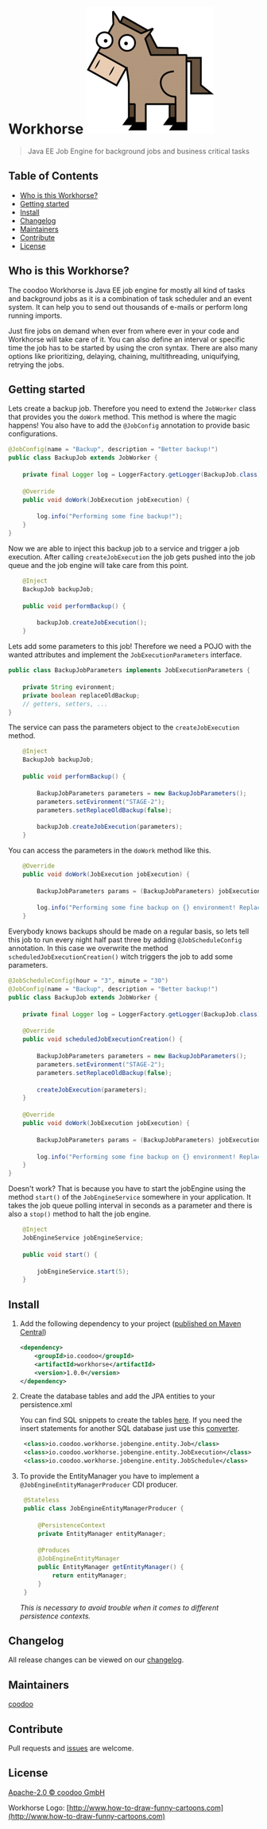 [logo]: https://raw.githubusercontent.com/coodoo-io/workhorse/master/src/main/resources/workhorse.png "Workhorse: Java EE Job Engine for background jobs and business critical tasks"

# Workhorse ![alt text][logo]

> Java EE Job Engine for background jobs and business critical tasks

## Table of Contents

- [Who is this Workhorse?](#who-is-this-workhorse)
- [Getting started](#getting-started)
- [Install](#install)
- [Changelog](#changelog)
- [Maintainers](#maintainers)
- [Contribute](#contribute)
- [License](#license)


## Who is this Workhorse?

The coodoo Workhorse is Java EE job engine for mostly all kind of tasks and background jobs as it is a combination of task scheduler and an event system. It can help you to send out thousands of e-mails or perform long running imports.

Just fire jobs on demand when ever from where ever in your code and Workhorse will take care of it. You can also define an interval or specific time the job has to be started by using the cron syntax. There are also many options like prioritizing, delaying, chaining, multithreading, uniquifying, retrying the jobs. 

## Getting started

Lets create a backup job. Therefore you need to extend the `JobWorker` class that provides you the `doWork` method. This method is where the magic happens! You also have to add the `@JobConfig` annotation to provide basic configurations.

```java
@JobConfig(name = "Backup", description = "Better backup!")
public class BackupJob extends JobWorker {

    private final Logger log = LoggerFactory.getLogger(BackupJob.class);

    @Override
    public void doWork(JobExecution jobExecution) {

        log.info("Performing some fine backup!");
    }
}
```

Now we are able to inject this backup job to a service and trigger a job execution. After calling `createJobExecution` the job gets pushed into the job queue and the job engine will take care from this point.

```java
    @Inject
    BackupJob backupJob;

    public void performBackup() {

        backupJob.createJobExecution();
    }
```

Lets add some parameters to this job! Therefore we need a POJO with the wanted attributes and implement the `JobExecutionParameters` interface.

```java
public class BackupJobParameters implements JobExecutionParameters {

    private String evironment;
    private boolean replaceOldBackup;
    // getters, setters, ...
}
```

The service can pass the parameters object to the `createJobExecution` method.

```java
    @Inject
    BackupJob backupJob;

    public void performBackup() {
    
        BackupJobParameters parameters = new BackupJobParameters();
        parameters.setEvironment("STAGE-2");
        parameters.setReplaceOldBackup(false);

        backupJob.createJobExecution(parameters);
    }
```

You can access the parameters in the `doWork` method like this.

```java
    @Override
    public void doWork(JobExecution jobExecution) {

        BackupJobParameters params = (BackupJobParameters) jobExecution.getParameters();

        log.info("Performing some fine backup on {} environment! Replace old backup: {}", params.getEvironment(), params.isReplaceOldBackup());
    }
```

Everybody knows backups should be made on a regular basis, so lets tell this job to run every night half past three by adding `@JobScheduleConfig` annotation. In this case we overwrite the method `scheduledJobExecutionCreation()` witch triggers the job to add some parameters.

```java
@JobScheduleConfig(hour = "3", minute = "30")
@JobConfig(name = "Backup", description = "Better backup!")
public class BackupJob extends JobWorker {

    private final Logger log = LoggerFactory.getLogger(BackupJob.class);

    @Override
    public void scheduledJobExecutionCreation() {

        BackupJobParameters parameters = new BackupJobParameters();
        parameters.setEvironment("STAGE-2");
        parameters.setReplaceOldBackup(false);

        createJobExecution(parameters);
    }

    @Override
    public void doWork(JobExecution jobExecution) {

        BackupJobParameters params = (BackupJobParameters) jobExecution.getParameters();

        log.info("Performing some fine backup on {} environment! Replace old backup: {}", params.getEvironment(), params.isReplaceOldBackup());
    }
}
```

Doesn't work? That is because you have to start the jobEngine using the method `start()` of the `JobEngineService` somewhere in your application. It takes the job queue polling interval in seconds as a parameter and there is also a `stop()` method to halt the job engine.

```java
    @Inject
    JobEngineService jobEngineService;

    public void start() {

        jobEngineService.start(5);
    }
```


## Install

1. Add the following dependency to your project ([published on Maven Central](http://search.maven.org/#artifactdetails%7Cio.coodoo%7Cworkhorse%7C1.0.0%7Cjar))
   
   ```xml
   <dependency>
       <groupId>io.coodoo</groupId>
       <artifactId>workhorse</artifactId>
       <version>1.0.0</version>
   </dependency>
   ```
   
2. Create the database tables and add the JPA entities to your persistence.xml
   
   You can find SQL snippets to create the tables [here](https://github.com/coodoo-io/workhorse/tree/master/src/main/resources/sql). If you need the insert statements for another SQL database just use this [converter](http://www.sqlines.com/online).
   
   ```xml
    <class>io.coodoo.workhorse.jobengine.entity.Job</class>
    <class>io.coodoo.workhorse.jobengine.entity.JobExecution</class>
    <class>io.coodoo.workhorse.jobengine.entity.JobSchedule</class>
   ```
3. To provide the EntityManager you have to implement a `@JobEngineEntityManagerProducer` CDI producer.

   ```java
    @Stateless
    public class JobEngineEntityManagerProducer {
    
        @PersistenceContext
        private EntityManager entityManager;
    
        @Produces
        @JobEngineEntityManager
        public EntityManager getEntityManager() {
            return entityManager;
        }
    }
    ```
    *This is necessary to avoid trouble when it comes to different persistence contexts.*


## Changelog

All release changes can be viewed on our [changelog](./CHANGELOG.md).

## Maintainers

[coodoo](https://github.com/orgs/coodoo-io/people)

## Contribute

Pull requests and [issues](https://github.com/coodoo-io/workhorse/issues) are welcome.

## License

[Apache-2.0 © coodoo GmbH](./LICENSE)

Workhorse Logo: [http://www.how-to-draw-funny-cartoons.com](http://www.how-to-draw-funny-cartoons.com)
